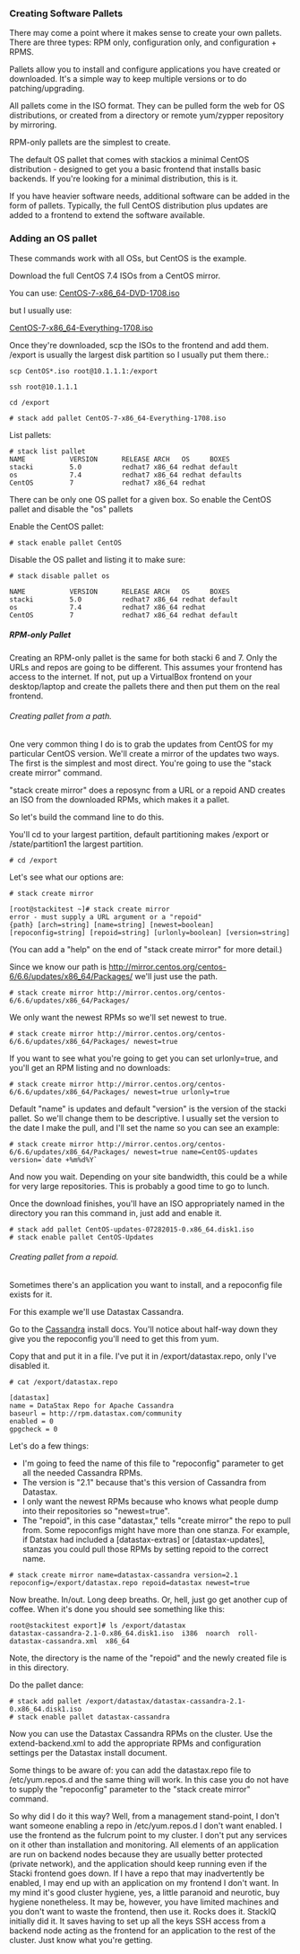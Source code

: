 ### Creating Software Pallets

There may come a point where it makes sense to create your own pallets. There are three types: RPM only, configuration only, and configuration + RPMS.

Pallets allow you to install and configure applications you have created or downloaded. It's a simple way to keep multiple versions or to do patching/upgrading.

All pallets come in the ISO format. They can be pulled form the web for OS distributions, or created from a directory or remote yum/zypper repository by mirroring.

RPM-only pallets are the simplest to create.

The default OS pallet that comes with stackios a minimal CentOS distribution - designed to get you a basic frontend that installs basic backends. If you're looking for a minimal distribution, this is it.

If you have heavier software needs, additional software can be added in the form of pallets. Typically, the full CentOS distribution plus updates are added to a frontend to extend the software available.

### Adding an OS pallet

These commands work with all OSs, but CentOS is the example.

Download the full CentOS 7.4 ISOs from a CentOS mirror.

You can use: [CentOS-7-x86_64-DVD-1708.iso](http://mirror.rackspace.com/CentOS/7/isos/x86_64/CentOS-7-x86_64-DVD-1708.iso)

but I usually use:

[CentOS-7-x86_64-Everything-1708.iso](http://mirror.rackspace.com/CentOS/7/isos/x86_64/CentOS-7-x86_64-Everything-1708.iso)

Once they're downloaded, scp the ISOs to the frontend and add them. /export is usually the largest disk partition so I usually put them there.:



```
scp CentOS*.iso root@10.1.1.1:/export

ssh root@10.1.1.1

cd /export

# stack add pallet CentOS-7-x86_64-Everything-1708.iso
```

List pallets:
```
# stack list pallet
NAME           VERSION      RELEASE ARCH   OS     BOXES
stacki         5.0          redhat7 x86_64 redhat default
os             7.4          redhat7 x86_64 redhat defaults
CentOS         7            redhat7 x86_64 redhat
```

There can be only one OS pallet for a given box. So enable the CentOS pallet and disable the "os" pallets

Enable the CentOS pallet:
```
# stack enable pallet CentOS
```

Disable the OS pallet and listing it to make sure:

```
# stack disable pallet os

NAME           VERSION      RELEASE ARCH   OS     BOXES
stacki         5.0          redhat7 x86_64 redhat default
os             7.4          redhat7 x86_64 redhat
CentOS         7            redhat7 x86_64 redhat default
```


##### RPM-only Pallet

Creating an RPM-only pallet is the same for both stacki 6 and 7. Only the URLs and repos are going to be different. This assumes your frontend has access to the internet. If not, put up a VirtualBox frontend on your desktop/laptop and create the pallets there and then put them on the real frontend.

###### Creating pallet from a path.
One very common thing I do is to grab the updates from CentOS for my particular CentOS version. We'll create a mirror of the updates two ways. The first is the simplest and most direct. You're going to use the "stack create mirror" command.

"stack create mirror" does a reposync from a URL or a repoid AND creates an ISO from the downloaded RPMs, which makes it a pallet.

So let's build the command line to do this.

You'll cd to your largest partition, default partitioning makes /export or /state/partition1 the largest partition.
```
# cd /export
```

Let's see what our options are:
```
# stack create mirror

[root@stackitest ~]# stack create mirror
error - must supply a URL argument or a "repoid"
{path} [arch=string] [name=string] [newest=boolean] [repoconfig=string] [repoid=string] [urlonly=boolean] [version=string]
```
(You can add a "help" on the end of "stack create mirror" for more detail.)

Since we know our path is http://mirror.centos.org/centos-6/6.6/updates/x86_64/Packages/ we'll just use the path.

```
# stack create mirror http://mirror.centos.org/centos-6/6.6/updates/x86_64/Packages/
```

We only want the newest RPMs so we'll set newest to true.
```
# stack create mirror http://mirror.centos.org/centos-6/6.6/updates/x86_64/Packages/ newest=true
```

If you want to see what you're going to get you can set urlonly=true, and you'll get an RPM listing and no downloads:

```
# stack create mirror http://mirror.centos.org/centos-6/6.6/updates/x86_64/Packages/ newest=true urlonly=true
```

Default "name" is updates and default "version" is the version of the stacki pallet. So we'll change them to be descriptive. I usually set the version to the date I make the pull, and I'll set the name so you can see an example:
```
# stack create mirror http://mirror.centos.org/centos-6/6.6/updates/x86_64/Packages/ newest=true name=CentOS-updates version=`date +%m%d%Y`
```

And now you wait. Depending on your site bandwidth, this could be a while for very large repositories. This is probably a good time to go to lunch.

Once the download finishes, you'll have an ISO appropriately named in the directory you ran this command in, just add and enable it.

```
# stack add pallet CentOS-updates-07282015-0.x86_64.disk1.iso
# stack enable pallet CentOS-Updates
```

###### Creating pallet from a repoid.

Sometimes there's an application you want to install, and a repoconfig file
exists for it.

For this example we'll use Datastax Cassandra.

Go to the [Cassandra](http://docs.datastax.com/en/cassandra/2.1/cassandra/install/installRHEL_t.html) install docs. You'll notice about half-way down they give you the repoconfig you'll need to get this from yum.

Copy that and put it in a file. I've put it in /export/datastax.repo, only I've disabled it.
```
# cat /export/datastax.repo

[datastax]
name = DataStax Repo for Apache Cassandra
baseurl = http://rpm.datastax.com/community
enabled = 0
gpgcheck = 0
```

Let's do a few things:
* I'm going to feed the name of this file to "repoconfig" parameter to get all the needed Cassandra RPMs.
* The version is "2.1" because that's this version of Cassandra from Datastax.
* I only want the newest RPMs because who knows what people dump into their repositories so "newest=true".
* The "repoid", in this case "datastax," tells "create mirror" the repo to pull from. Some repoconfigs might have more than one stanza. For example, if Datstax had included a [datastax-extras] or [datastax-updates], stanzas you could pull those RPMs by setting repoid to the correct name.
```
# stack create mirror name=datastax-cassandra version=2.1 repoconfig=/export/datastax.repo repoid=datastax newest=true
```

Now breathe. In/out. Long deep breaths. Or, hell, just go get another cup of coffee. When it's done you should see something like this:
```
root@stackitest export]# ls /export/datastax
datastax-cassandra-2.1-0.x86_64.disk1.iso  i386  noarch  roll-datastax-cassandra.xml  x86_64
```
Note, the directory is the name of the "repoid" and the newly created file is in this directory.

Do the pallet dance:

```
# stack add pallet /export/datastax/datastax-cassandra-2.1-0.x86_64.disk1.iso
# stack enable pallet datastax-cassandra
```

Now you can use the Datastax Cassandra RPMs on the cluster. Use the extend-backend.xml to add the appropriate RPMs and configuration settings per the Datastax install document.

Some things to be aware of: you can add the datastax.repo file to /etc/yum.repos.d and the same thing will work. In this case you do not have to supply the "repoconfig" parameter to the "stack create mirror" command.

So why did I do it this way? Well, from a management stand-point, I don't want someone enabling a repo in /etc/yum.repos.d I don't want enabled. I use the frontend as the fulcrum point to my cluster. I don't put any services on it other than installation and monitoring. All elements of an application are run on backend nodes because they are usually better protected (private network), and the application should keep running even if the Stacki frontend goes down. If I have a repo that may inadvertently be enabled, I may end up with an application on my frontend I don't want. In my mind it's good cluster hygiene, yes, a little paranoid and neurotic, buy hygiene nonetheless. It may be, however, you have limited machines and you don't want to waste the frontend, then use it. Rocks does it. StackIQ initially did it. It saves having to set up all the keys SSH access from a backend node acting as the frontend for an application to the rest of the cluster. Just know what you're getting.
